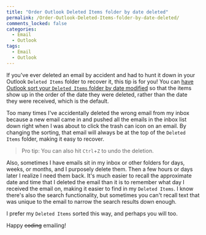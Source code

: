 ```yaml
---
title: "Order Outlook Deleted Items folder by date deleted"
permalink: /Order-Outlook-Deleted-Items-folder-by-date-deleted/
comments_locked: false
categories:
  - Email
  - Outlook
tags:
  - Email
  - Outlook
---
```


If you've ever deleted an email by accident and had to hunt it down in your Outlook `Deleted Items` folder to recover it, this tip is for you! You can [have Outlook sort your `Deleted Items` folder by date modified](https://www.extendoffice.com/documents/outlook/1740-outlook-sort-deleted-email-items-by-deleted-date.html#a1) so that the items show up in the order of the date they were deleted, rather than the date they were received, which is the default.

Too many times I've accidentally deleted the wrong email from my inbox because a new email came in and pushed all the emails in the inbox list down right when I was about to click the trash can icon on an email. By changing the sorting, that email will always be at the top of the `Deleted Items` folder, making it easy to recover.

> Pro tip: You can also hit `Ctrl`+`Z` to undo the deletion.

 Also, sometimes I have emails sit in my inbox or other folders for days, weeks, or months, and I purposely delete them. Then a few hours or days later I realize I need them back. It's much easier to recall the approximate date and time that I deleted the email than it is to remember what day I received the email on, making it easier to find in my `Deleted Items`. I know there's also the search functionality, but sometimes you can't recall text that was unique to the email to narrow the search results down enough.

I prefer my `Deleted Items` sorted this way, and perhaps you will too.

Happy <strike>coding</strike> emailing!
